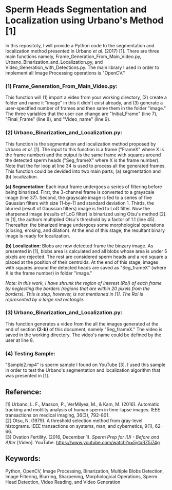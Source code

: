 # Sperm Heads Segmentation and Localization using Urbano's Method [1]
 In this repositoty, I will provide a Python code to the segmentation and localization method presented in Urbano *et al.* (2017) [1]. There are three main functions namely, Frame_Generation_From_Main_Video.py, Urbano_Binarization_and_Localization.py, and Video_Generation_with_Detections.py. The main library I used in order to implement all Image Processing operations is "OpenCV."
 
### (1) Frame_Generation_From_Main_Video.py:  
This function will (1) import a video from your working directory, (2) create a folder and name it "image" in this it didn't exist already, and (3) generate a user-specified number of frames and then same them in the folder "image." The three variables that the user can change are "Initial_Frame" (line 7), "Final_Frame" (line 8), and "Video_name" (line 9).
 
### (2) Urbano_Binarization_and_Localization.py:  
This function is the segmentation and localization method proposed by Urbano *et al.* [1]. The input to this function is a frame ("FrameX" where X is the frame number) and the output is the same frame with squares around the detected sperm heads ("Seg_frameX" where X is the frame number). Note that the for loop at line 34 is used to process all the generated frames. This function could be devided into two main parts; (a) segmentation and (b) localization.  

**(a) Segmentation:** Each input frame undergoes a series of filtering before being binarized. First, the 3-channel frame is converted to a grayscale image (line 37). Second, the grayscale image is fed to a series of five Gaussian filters with size 11-by-11 and standard deviation 1. Thirds, the blurred (result of Gaussian filters) image is fed to LoG filter. Now the sharpened image (results of LoG filter) is binarized using Otsu's method [2]. In [1], the authors multiplied Otsu's threshold by a factor of 1.1 (line 45). Thereafter, the binarized image undergoes some morphological operations (closing, erosing, and dilation). At the end of this stage, the resultant binary image is ready for localization.      

**(b) Localization:** Blobs are now detected frame the binzary image. As presented in [1], blobs area is calculated and all blobs whose area is under 5 pixels are rejected. The rest are considered sperm heads and a red square a placed at the position of their centroids. At the end of this stage, images with squares around the detected heads are saved as "Seg_frameX" (where X is the frame number) in folder "image."  

*Note: In this work, I have shrunk the region of interest (RoI) of each frame by neglecting the borders (regions that are within 20 pixels from the borders). This is step, however, is not mentioned in [1]. The RoI is represented by a large red rectangle.*
  
### (3) Urbano_Binarization_and_Localization.py: 
This function generates a video from the all the images generated at the end of section **(2-b)** of this document, namely "Seg_frameX." The video is saved in the working directory. The video's name could be defined by the user at line 8.  

### (4) Testing Sample: 
"Sample2.mp4" is sperm sample I found on YouTube [3]. I used this sample in order to test the Urbano's segmentation and localization algorithm that was presented in [1].


## Reference:  
[1] Urbano, L. F., Masson, P., VerMilyea, M., & Kam, M. (2016). Automatic tracking and motility analysis of human sperm in time-lapse images. IEEE transactions on medical imaging, 36(3), 792-801.  
[2] Otsu, N. (1979). A threshold selection method from gray-level histograms. IEEE transactions on systems, man, and cybernetics, 9(1), 62-66.  
[3] Ovation Fertility. (2016, December 1). *Sperm Prep for IUI - Before and After* [Video]. YouTube. https://www.youtube.com/watch?v=5ytxRZ5i74g 


## Keywords:  
Python, OpenCV, Image Processing, Binarization, Multiple Blobs Detection, Image Filtering, Blurring, Sharpening, Morphological Operations, Sperm Head Detection, Video Reading, and Video Generation
